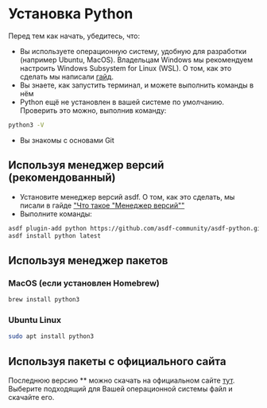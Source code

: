 # Установка Python

Перед тем как начать, убедитесь, что:

- Вы используете операционную систему, удобную для разработки (например Ubuntu,
  MacOS). Владельцам Windows мы рекомендуем настроить Windows Subsystem for
  Linux (WSL). О том, как это сделать мы написали
  [гайд](https://guides.hexlet.io/ubuntu-linux-in-windows/).
- Вы знаете, как запустить терминал, и можете выполнить команды в нём
- Python ещё не установлен в вашей системе по умолчанию. Проверить это можно,
  выполнив команду:

```bash
python3 -V
```

- Вы знакомы с основами Git

## Используя менеджер версий (рекомендованный)

- Установите менеджер версий asdf. О том, как это сделать, мы писали в гайде
  ["Что такое "Менеджер версий""](https://guides.hexlet.io/version_managers/)
- Выполните команды:

```bash
asdf plugin-add python https://github.com/asdf-community/asdf-python.git
asdf install python latest
```

## Используя менеджер пакетов

### MacOS (если установлен Homebrew)

```bash
brew install python3
```

### Ubuntu Linux

```bash
sudo apt install python3
```

## Используя пакеты с официального сайта

Последнюю версию ** можно скачать на официальном сайте [тут](https://www.python.org/downloads/). Выберите подходящий для Вашей операционной системы файл и скачайте его.
